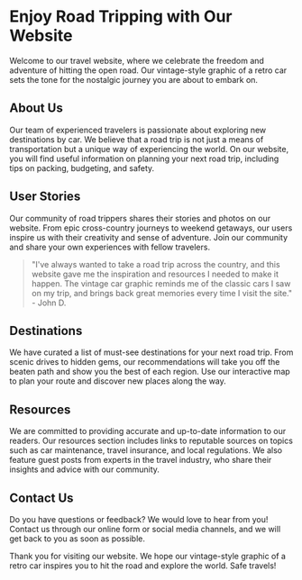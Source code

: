 <!--font:Open Sans-->

# Enjoy Road Tripping with Our Website

Welcome to our travel website, where we celebrate the freedom and adventure of hitting the open road. Our vintage-style graphic of a retro car sets the tone for the nostalgic journey you are about to embark on.

## About Us

Our team of experienced travelers is passionate about exploring new destinations by car. We believe that a road trip is not just a means of transportation but a unique way of experiencing the world. On our website, you will find useful information on planning your next road trip, including tips on packing, budgeting, and safety.

## User Stories

Our community of road trippers shares their stories and photos on our website. From epic cross-country journeys to weekend getaways, our users inspire us with their creativity and sense of adventure. Join our community and share your own experiences with fellow travelers.

> "I've always wanted to take a road trip across the country, and this website gave me the inspiration and resources I needed to make it happen. The vintage car graphic reminds me of the classic cars I saw on my trip, and brings back great memories every time I visit the site." - John D.

## Destinations

We have curated a list of must-see destinations for your next road trip. From scenic drives to hidden gems, our recommendations will take you off the beaten path and show you the best of each region. Use our interactive map to plan your route and discover new places along the way.

## Resources

We are committed to providing accurate and up-to-date information to our readers. Our resources section includes links to reputable sources on topics such as car maintenance, travel insurance, and local regulations. We also feature guest posts from experts in the travel industry, who share their insights and advice with our community.

## Contact Us

Do you have questions or feedback? We would love to hear from you! Contact us through our online form or social media channels, and we will get back to you as soon as possible.

Thank you for visiting our website. We hope our vintage-style graphic of a retro car inspires you to hit the road and explore the world. Safe travels!

<!--

Write me content for website with wallpaper which alt text is:

"A vintage-style graphic of a retro car for a car or travel website"

The name/title of the page should not be 1:1 copy of the alt text but rather a real content of the website which is using this wallpaper.

- Use markdown format 
- Start with heading
- Heading should be short and concise
- The content should look like a real website 
- The website should not be about the wallpaper, wallpaper is just a related background
- Heading should be contain work "wallpaper" or "background"
- Include real sections like references, contact, user stories, etc. use things relevant to the page purpose.
- Feel free to use structure like headings, bullets, numbering, blockquotes, paragraphs, horizontal lines, etc.
- You can use formatting like bold or _italic_
- You can include UTF-8 emojis
- Links should be only #hash anchors (and you can refer to the document itself)
- Do not include images


---


# Vintage Car Wallpaper for Your Next Road Trip Adventure

Welcome to our travel website, where we offer tips and inspiration for your next adventure on the road. Our vintage car wallpaper sets the tone for the nostalgic journey you are about to embark on.

## About Us

Our team of experienced travelers is passionate about exploring new destinations by car. We believe that a road trip is not just a means of transportation but a unique way of experiencing the world. On our website, you will find useful information on planning your next road trip, including tips on packing, budgeting, and safety.

## User Stories

Our community of road trippers shares their stories and photos on our website. From epic cross-country journeys to weekend getaways, our users inspire us with their creativity and sense of adventure. Join our community and share your own experiences with fellow travelers.

> "I've always wanted to take a road trip across the country, and this website gave me the inspiration and resources I needed to make it happen. The vintage car wallpaper reminds me of the classic cars I saw on my trip, and brings back great memories every time I visit the site." - John D.

## Destinations

We have curated a list of must-see destinations for your next road trip. From scenic drives to hidden gems, our recommendations will take you off the beaten path and show you the best of each region. Use our interactive map to plan your route and discover new places along the way.

## References

We are committed to providing accurate and up-to-date information to our readers. Our references section includes links to reputable sources on topics such as car maintenance, travel insurance, and local regulations. We also feature guest posts from experts in the travel industry, who share their insights and advice with our community.

## Contact Us

Do you have questions or feedback? We would love to hear from you! Contact us through our online form or social media channels, and we will get back to you as soon as possible.

Thank you for visiting our website. We hope our vintage car wallpaper inspires you to hit the road and explore the world. Safe travels!


---


Heading should not include word "wallpaper". The website should not be about the wallpaper itself, wallpaper is just a related background, rewrite whole content.


---


# Discover the Joy of Road Tripping with Our Travel Website

Welcome to our travel website, where we celebrate the freedom and adventure of hitting the open road. Our vintage-style graphic of a retro car sets the tone for the nostalgic journey you are about to embark on.

## About Us

Our team of experienced travelers is passionate about exploring new destinations by car. We believe that a road trip is not just a means of transportation but a unique way of experiencing the world. On our website, you will find useful information on planning your next road trip, including tips on packing, budgeting, and safety.

## User Stories

Our community of road trippers shares their stories and photos on our website. From epic cross-country journeys to weekend getaways, our users inspire us with their creativity and sense of adventure. Join our community and share your own experiences with fellow travelers.

> "I've always wanted to take a road trip across the country, and this website gave me the inspiration and resources I needed to make it happen. The vintage car graphic reminds me of the classic cars I saw on my trip, and brings back great memories every time I visit the site." - John D.

## Destinations

We have curated a list of must-see destinations for your next road trip. From scenic drives to hidden gems, our recommendations will take you off the beaten path and show you the best of each region. Use our interactive map to plan your route and discover new places along the way.

## Resources

We are committed to providing accurate and up-to-date information to our readers. Our resources section includes links to reputable sources on topics such as car maintenance, travel insurance, and local regulations. We also feature guest posts from experts in the travel industry, who share their insights and advice with our community.

## Contact Us

Do you have questions or feedback? We would love to hear from you! Contact us through our online form or social media channels, and we will get back to you as soon as possible.

Thank you for visiting our website. We hope our vintage-style graphic of a retro car inspires you to hit the road and explore the world. Safe travels!


---


Write me a Google font which is best fitting for the website.

Pick from the list:
- Raleway
- Open Sans
- IBM Plex Sans
- Cinzel Decorative
- Alegreya
- Inter
- Barlow Condensed
- Orbitron
- Cormorant Garamond
- Poppins
- Cinzel
- Creepster
- Montserrat
- Dancing Script
- Roboto
- Great Vibes
- Exo 2
- Lobster
- Playfair Display
- Cabin
- Lato
- Futura


Write just the font name nothing else.


---


Open Sans

-->

